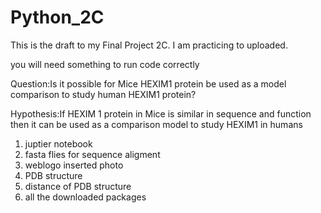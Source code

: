 # Python_2C
This is the draft to my Final Project 2C. I am practicing to uploaded. 

you will need something to run code correctly


Question:Is it possible for Mice HEXIM1 protein be used as a model comparison to study human HEXIM1 protein?


Hypothesis:If HEXIM 1 protein in Mice is similar in sequence and function then it can be used as a comparison model to study HEXIM1 in humans


1. juptier notebook
2. fasta flies for sequence aligment
3. weblogo inserted photo
4. PDB structure
5. distance of PDB structure
6. all the downloaded packages 
